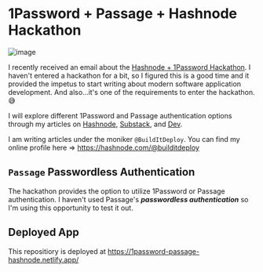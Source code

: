 # 1Password + Passage + Hashnode Hackathon

![image](https://github.com/100stacks/1password-passage-hashnode-hackathon/assets/10120600/4b6a3397-9edc-45e8-9763-93a2bfa157d1)

I recently received an email about the [Hashnode + 1Password Hackathon](https://hashnode.com/hackathons/1password). I haven't entered a hackathon for a bit, so I figured this is a good time and it provided the impetus to start writing about modern software application development. And also...it's one of the requirements to enter the hackathon. 😅

I will explore different 1Password and Passage authentication options through my articles on [Hashnode](https://builditdeploy.hashnode.dev/), [Substack](https://builditdeploy.substack.com/), and [Dev](https://dev.to/builditdeploy).

I am writing articles under the moniker `@BuildItDeploy`. You can find my online profile here => https://hashnode.com/@builditdeploy

## `Passage` Passwordless Authentication

The hackathon provides the option to utilize 1Password or Passage authentication. I haven't used Passage's _**passwordless authentication**_ so I'm using this opportunity to test it out.

## Deployed App

This repositiory is deployed at https://1password-passage-hashnode.netlify.app/
